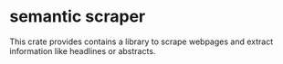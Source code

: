 # semantic scraper

This crate provides contains a library to scrape webpages and extract information like headlines or abstracts.

